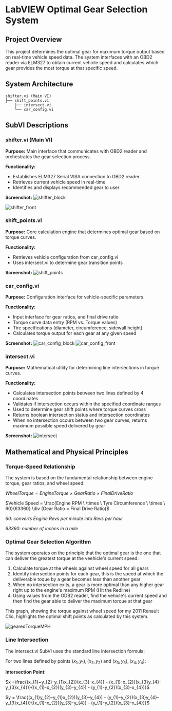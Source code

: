 # LabVIEW Optimal Gear Selection System

## Project Overview

This project determines the optimal gear for maximum torque output based on real-time vehicle speed data. The system interfaces with an OBD2 reader via ELM327 to obtain current vehicle speed and calculates which gear provides the most torque at that specific speed.

## System Architecture

```
shifter.vi (Main VI)
├── shift_points.vi
    ├── intersect.vi
    └── car_config.vi
```

## SubVI Descriptions

### shifter.vi (Main VI)
**Purpose:** Main interface that communicates with OBD2 reader and orchestrates the gear selection process.

**Functionality:**
- Establishes ELM327 Serial VISA connection to OBD2 reader
- Retrieves current vehicle speed in real-time
- Identifies and displays recommended gear to user

**Screenshot:**
![shifter_block](https://raw.githubusercontent.com/WllDxn/Gearshift-Indicator/refs/heads/master/img/shifter_block.png)

![shifter_front](https://raw.githubusercontent.com/WllDxn/Gearshift-Indicator/refs/heads/master/img/shifter_front.png)

### shift_points.vi
**Purpose:** Core calculation engine that determines optimal gear based on torque curves.

**Functionality:**
- Retrieves vehicle configuration from car_config.vi
- Uses intersect.vi to determine gear transition points

**Screenshot:**
![shift_points](https://raw.githubusercontent.com/WllDxn/Gearshift-Indicator/refs/heads/master/img/shift_points_block.png)

### car_config.vi
**Purpose:** Configuration interface for vehicle-specific parameters.

**Functionality:**
- Input interface for gear ratios, and final drive ratio
- Torque curve data entry (RPM vs. Torque values)
- Tire specifications (diameter, circumference, sidewall height)
- Calculates torque output for each gear at any given speed

**Screenshot:**
![car_config_block](https://raw.githubusercontent.com/WllDxn/Gearshift-Indicator/refs/heads/master/img/car_config_block.png)
![car_config_front](https://raw.githubusercontent.com/WllDxn/Gearshift-Indicator/refs/heads/master/img/car_config_front.png)

### intersect.vi
**Purpose:** Mathematical utility for determining line intersections in torque curves.

**Functionality:**
- Calculates intersection points between two lines defined by 4 coordinates
- Validates if intersection occurs within the specified coordinate ranges
- Used to determine gear shift points where torque curves cross
- Returns boolean intersection status and intersection coordinates
- When no intersection occurs between two gear curves, returns maximum possible speed delivered by gear

**Screenshot:**
![intersect](https://raw.githubusercontent.com/WllDxn/Gearshift-Indicator/refs/heads/master/img/intersect_block.png)

## Mathematical and Physical Principles

### Torque-Speed Relationship

The system is based on the fundamental relationship between engine torque, gear ratios, and wheel speed:

$Wheel Torque = Engine Torque \ \times \ Gear Ratio \ \times \ Final Drive Ratio$

$Vehicle Speed = \frac{Engine RPM \ \times \ Tyre Circumference \ \times \ 60}{63360} \div (Gear Ratio × Final Drive Ratio)$

*60: converts Engine Revs per minute into Revs per hour*

*63360: number  of inches in a mile*

### Optimal Gear Selection Algorithm

The system operates on the principle that the optimal gear is the one that can deliver the greatest torque at the veehicle's current speed:

1. Calculate torque at the wheels against wheel speed for all gears
2. Identify intersection points for each gear, this is the speed at which the deliverable toque by a gear becomes less than another gear
3. When no intersection exits, a gear is more optimal than any higher gear right up to the engine's maximum RPM (Hit the Redline)
4. Using values from the ODB2 reader, find the vehicle's current speed and then find the gear able to deliver the maximum torque at that gear

This graph, showing the torque against wheel speed for my 2011 Renault Clio, highlights the optimal shift points as calculated by this system. 

![gearedTorqueMPH](https://raw.githubusercontent.com/WllDxn/Gearshift-Indicator/refs/heads/master/img/gearedTorqeMPH.png)
### Line Intersection

The intersect.vi SubVI uses the standard line intersection formula:

For two lines defined by points $(x_{1},y_{1}),(x_{2},y_{2})$ and $(x_{3},y_{3}),(x_{4},y_{4})$:

**Intersection Point:**

$x =\frac{(x_{1}~y_{2}-y_{1}x_{2})(x_{3}-x_{4}) - (x_{1}-x_{2})(x_{3}y_{4}-y_{3}x_{4})}{(x_{1}-x_{2})(y_{3}-y_{4}) - (y_{1}-y_{2})(x_{3}-x_{4})}$

$y = \frac{(x_{1}y_{2}-y_{1}x_{2})(y_{3}-y_{4}) - (y_{1}-y_{2})(x_{3}y_{4}-y_{3}x_{4})}{(x_{1}-x_{2})(y_{3}-y_{4}) - (y_{1}-y_{2})(x_{3}-x_{4})}$
